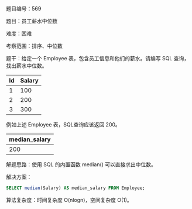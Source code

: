 题目编号：569

题目：员工薪水中位数

难度：困难

考察范围：排序、中位数

题干：给定一个 Employee 表，包含员工信息和他们的薪水。请编写 SQL 查询，找出薪水中位数。

| Id | Salary |
|----|--------|
| 1  | 100    |
| 2  | 200    |
| 3  | 300    |

例如上述 Employee 表，SQL查询应该返回 200。

| median_salary |
|---------------|
| 200           |

解题思路：使用 SQL 的内置函数 median() 可以直接求出中位数。

解决方案：

```sql
SELECT median(Salary) AS median_salary FROM Employee;
```

算法复杂度：时间复杂度 O(nlogn)，空间复杂度 O(1)。